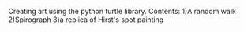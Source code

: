 Creating art using the python turtle library.
Contents:
1)A random walk
2)Spirograph
3)a replica of Hirst's spot painting
